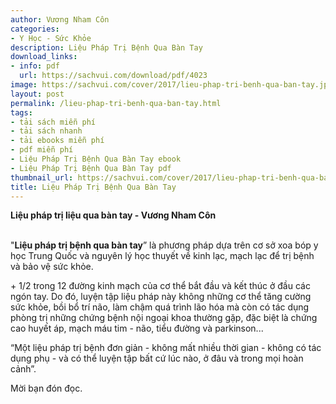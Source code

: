 ```yaml
---
author: Vương Nham Côn
categories:
- Y Học - Sức Khỏe
description: Liệu Pháp Trị Bệnh Qua Bàn Tay
download_links:
- info: pdf
  url: https://sachvui.com/download/pdf/4023
image: https://sachvui.com/cover/2017/lieu-phap-tri-benh-qua-ban-tay.jpg
layout: post
permalink: /lieu-phap-tri-benh-qua-ban-tay.html
tags:
- tải sách miễn phí
- tải sách nhanh
- tải ebooks miễn phí
- pdf miễn phí
- Liệu Pháp Trị Bệnh Qua Bàn Tay ebook
- Liệu Pháp Trị Bệnh Qua Bàn Tay pdf
thumbnail_url: https://sachvui.com/cover/2017/lieu-phap-tri-benh-qua-ban-tay.jpg
title: Liệu Pháp Trị Bệnh Qua Bàn Tay
---
```


 <div class="item-desc text-justify"> <p><strong>Liệu pháp trị liệu qua bàn tay - Vương Nham Côn </strong><br> </p><p>"<strong>Liệu pháp trị bệnh qua bàn tay</strong>” là phương pháp dựa trên cơ sở xoa bóp y học Trung Quốc và nguyên lý học thuyết về kinh lạc, mạch lạc để trị bệnh và bảo vệ sức khỏe.</p><p>+ 1/2 trong 12 đường kinh mạch của cơ thể bắt đầu và kết thúc ở đầu các ngón tay. Do đó, luyện tập liệu pháp này không những cơ thể tăng cường sức khỏe, bồi bổ trí não, làm chậm quá trình lão hóa mà còn có tác dụng phòng trị những chứng bệnh nội ngoại khoa thường gặp, đặc biệt là chứng cao huyết áp, mạch máu tim - não, tiểu đường và parkinson...</p><p>“Một liệu pháp trị bệnh đơn giản - không mất nhiều thời gian - không có tác dụng phụ - và có thể luyện tập bất cứ lúc nào, ở đâu và trong mọi hoàn cảnh”.</p><p>Mời bạn đón đọc.</p> </div>